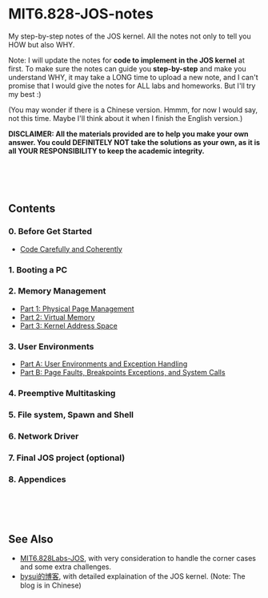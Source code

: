# MIT6.828-JOS-notes
My step-by-step notes of the JOS kernel. All the notes not only to tell you HOW but also WHY.

Note: I will update the notes for **code to implement in the JOS kernel** at first. To make sure the notes can guide you **step-by-step** and make you understand WHY, it may take a LONG time to upload a new note, and I can't promise that I would give the notes for ALL labs and homeworks. But I'll try my best :)

(You may wonder if there is a Chinese version. Hmmm, for now I would say, not this time. Maybe I'll think about it when I finish the English version.)

**DISCLAIMER: All the materials provided are to help you make your own answer. You could DEFINITELY NOT take the solutions as your own, as it is all YOUR RESPONSIBILITY to keep the academic integrity.**

<br>
<br>
<br>

## Contents

### 0. Before Get Started
<!-- - [Get Ready: Build Your Own Toolchain](get-started/build-your-own-toolchain.md)-->
<!-- - The View of the JOS kernel -->

- [Code Carefully and Coherently](get-started/code-carefully-and-coherently.md)

### 1. Booting a PC

### 2. Memory Management
- [Part 1: Physical Page Management](mem-man/phys-pg-man.md)
- [Part 2: Virtual Memory](mem-man/virtu-mem.md)
- [Part 3: Kernel Address Space](mem-man/kern-addr-space.md)

### 3. User Environments
- [Part A: User Environments and Exception Handling](user-envs/user-envs-a.md)
- [Part B: Page Faults, Breakpoints Exceptions, and System Calls](user-envs/user-envs-b.md)

### 4. Preemptive Multitasking

<!-- - [Part A: Multiprocessor Support and Cooperative Multitasking](preemptive-multitasking/part-a.md) -->

<!-- - [Part B: Copy-on-Write Fork](preemptive-multitasking/part-b.md) -->

<!-- - [Part C: Preemptive Multitasking and Inter-Process communication (IPC)](preemptive-multitasking/part-c.md) -->

### 5. File system, Spawn and Shell

### 6. Network Driver

### 7. Final JOS project (optional)

### 8. Appendices

<br>
<br>
<br>

## See Also

- [MIT6.828Labs-JOS](https://github.com/hehao98/MIT6.828Labs-JOS/), with very consideration to handle the corner cases and some extra challenges.
- [bysui的博客](https://blog.csdn.net/bysui), with detailed explaination of the JOS kernel. (Note: The blog is in Chinese)